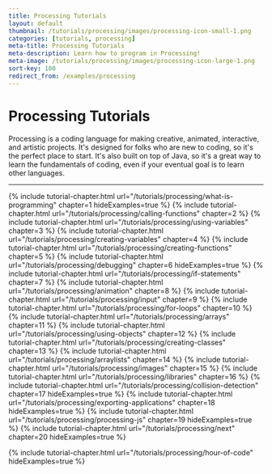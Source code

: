 ```yaml
---
title: Processing Tutorials
layout: default
thumbnail: /tutorials/processing/images/processing-icon-small-1.png
categories: [tutorials, processing]
meta-title: Processing Tutorials
meta-description: Learn how to program in Processing!
meta-image: /tutorials/processing/images/processing-icon-large-1.png
sort-key: 100
redirect_from: /examples/processing
---
```


# Processing Tutorials

Processing is a coding language for making creative, animated, interactive, and artistic projects. It's designed for folks who are new to coding, so it's the perfect place to start. It's also built on top of Java, so it's a great way to learn the fundamentals of coding, even if your eventual goal is to learn other languages.

---

{% include tutorial-chapter.html url="/tutorials/processing/what-is-programming" chapter=1 hideExamples=true %}
{% include tutorial-chapter.html url="/tutorials/processing/calling-functions" chapter=2 %}
{% include tutorial-chapter.html url="/tutorials/processing/using-variables" chapter=3 %}
{% include tutorial-chapter.html url="/tutorials/processing/creating-variables" chapter=4 %}
{% include tutorial-chapter.html url="/tutorials/processing/creating-functions" chapter=5 %}
{% include tutorial-chapter.html url="/tutorials/processing/debugging" chapter=6 hideExamples=true %}
{% include tutorial-chapter.html url="/tutorials/processing/if-statements" chapter=7 %}
{% include tutorial-chapter.html url="/tutorials/processing/animation" chapter=8 %}
{% include tutorial-chapter.html url="/tutorials/processing/input" chapter=9 %}
{% include tutorial-chapter.html url="/tutorials/processing/for-loops" chapter=10 %}
{% include tutorial-chapter.html url="/tutorials/processing/arrays" chapter=11 %}
{% include tutorial-chapter.html url="/tutorials/processing/using-objects" chapter=12 %}
{% include tutorial-chapter.html url="/tutorials/processing/creating-classes" chapter=13 %}
{% include tutorial-chapter.html url="/tutorials/processing/arraylists" chapter=14 %}
{% include tutorial-chapter.html url="/tutorials/processing/images" chapter=15 %}
{% include tutorial-chapter.html url="/tutorials/processing/libraries" chapter=16 %}
{% include tutorial-chapter.html url="/tutorials/processing/collision-detection" chapter=17 hideExamples=true %}
{% include tutorial-chapter.html url="/tutorials/processing/exporting-applications" chapter=18 hideExamples=true %}
{% include tutorial-chapter.html url="/tutorials/processing/processing-js" chapter=19 hideExamples=true %}
{% include tutorial-chapter.html url="/tutorials/processing/next" chapter=20 hideExamples=true %}

{% include tutorial-chapter.html url="/tutorials/processing/hour-of-code" hideExamples=true %}
